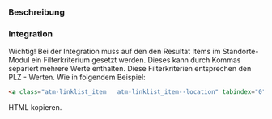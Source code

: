 ### Beschreibung



### Integration

Wichtig! Bei der Integration muss auf den den Resultat Items im Standorte-Modul ein Filterkriterium gesetzt werden. Dieses kann durch Kommas separiert mehrere Werte enthalten. Diese Filterkriterien entsprechen den PLZ - Werten.
Wie in folgendem Beispiel:
```html
<a class="atm-linklist_item   atm-linklist_item--location" tabindex="0" data-locations="listItem" data-filter-attr="8000,8001">
```

HTML kopieren.
